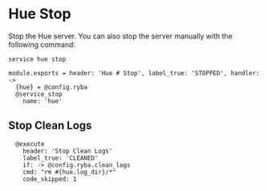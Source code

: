 
# Hue Stop

Stop the Hue server. You can also stop the server manually with the following
command:

```
service hue stop
```

    module.exports = header: 'Hue # Stop', label_true: 'STOPPED', handler: ->
      {hue} = @config.ryba
      @service_stop
        name: 'hue'

## Stop Clean Logs

      @execute
        header: 'Stop Clean Logs'
        label_true: 'CLEANED'
        if: -> @config.ryba.clean_logs
        cmd: "rm #{hue.log_dir}/*"
        code_skipped: 1
